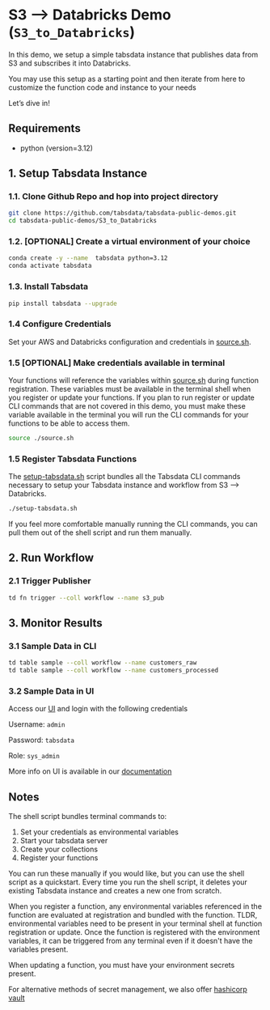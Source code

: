 # S3 --> Databricks Demo (`S3_to_Databricks`)

In this demo, we setup a simple tabsdata instance that publishes data from S3 and subscribes it into Databricks. 

You may use this setup as a starting point and then iterate from here to customize the function code and instance to your needs

Let’s dive in!

## Requirements

* python (version=3.12)

## 1. Setup Tabsdata Instance

### 1.1. Clone Github Repo and hop into project directory

```sh
git clone https://github.com/tabsdata/tabsdata-public-demos.git
cd tabsdata-public-demos/S3_to_Databricks
```

### 1.2. [OPTIONAL] Create a virtual environment of your choice 

```sh
conda create -y --name  tabsdata python=3.12
conda activate tabsdata
```
### 1.3. Install Tabsdata

```sh
pip install tabsdata --upgrade
```

### 1.4 Configure Credentials

Set your AWS and Databricks configuration and credentials in [source.sh](./source.sh).

### 1.5 [OPTIONAL] Make credentials available in terminal

Your functions will reference the variables within [source.sh](./source.sh) during function registration. These variables must be available in the terminal shell when you register or update your functions. If you plan to run register or update CLI commands that are not covered in this demo, you must make these variable available in the terminal you will run the CLI commands for your functions to be able to access them.

```sh
source ./source.sh
```

### 1.5 Register Tabsdata Functions

The [setup-tabsdata.sh](./source.sh) script bundles all the Tabsdata CLI commands necessary to setup your Tabsdata instance and workflow from S3 --> Databricks.

```bash
./setup-tabsdata.sh
```

If you feel more comfortable manually running the CLI commands, you can pull them out of the shell script and run them manually. 

## 2. Run Workflow

### 2.1 Trigger Publisher
```sh
td fn trigger --coll workflow --name s3_pub
```

## 3. Monitor Results

### 3.1 Sample Data in CLI

```sh
td table sample --coll workflow --name customers_raw
td table sample --coll workflow --name customers_processed
```

### 3.2 Sample Data in UI

Access our [UI](http://localhost:2457/login) and login with the following credentials 

Username:
```admin```

Password:
```tabsdata```

Role:
```sys_admin```


More info on UI is available in our [documentation](https://docs.tabsdata.com/latest/guide/user_interface/main.html)

## Notes

The shell script bundles terminal commands to:
  1. Set your credentials as environmental variables
  2. Start your tabsdata server
  3. Create your collections
  4. Register your functions 

You can run these manually if you would like, but you can use the shell script as a quickstart. Every time you run the shell script, it deletes your existing Tabsdata instance and creates a new one from scratch. 

When you register a function, any environmental variables referenced in the function are evaluated at registration and bundled with the function. TLDR, environmental variables need to be present in your terminal shell at function registration or update. Once the function is registered with the environment variables, it can be triggered from any terminal even if it doesn't have the variables present. 

When updating a function, you must have your environment secrets present. 

For alternative methods of secret management, we also offer [hashicorp vault](https://docs.tabsdata.com/latest/guide/secrets_management/hashicorp/main.html)
